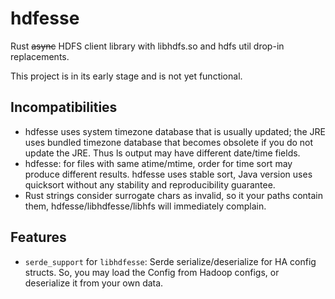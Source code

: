 # hdfesse

Rust ~~async~~ HDFS client library with libhdfs.so and hdfs util drop-in
replacements.

This project is in its early stage and is not yet functional.

## Incompatibilities

  + hdfesse uses system timezone database that is usually updated; the
    JRE uses bundled timezone database that becomes obsolete if you do
    not update the JRE.  Thus ls output may have different date/time
    fields.
  + hdfesse: for files with same atime/mtime, order for time sort may
    produce different results.  hdfesse uses stable sort, Java version
    uses quicksort without any stability and reproducibility
    guarantee.
  + Rust strings consider surrogate chars as invalid, so it your paths
    contain them, hdfesse/libhdfesse/libhfs will immediately complain.

## Features

  + `serde_support` for `libhdfesse`: Serde serialize/deserialize for HA config
    structs.  So, you may load the Config from Hadoop configs, or deserialize
    it from your own data.
